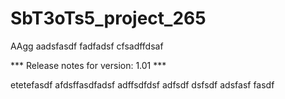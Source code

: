 # SbT3oTs5_project_265

AAgg
aadsfasdf
fadfadsf
cfsadffdsaf


*** Release notes for version: 1.01 ***

etetefasdf
afdsffasdfadsf
adffsdfdsf
adfsdf
dsfsdf
adsfasf
fasdf
